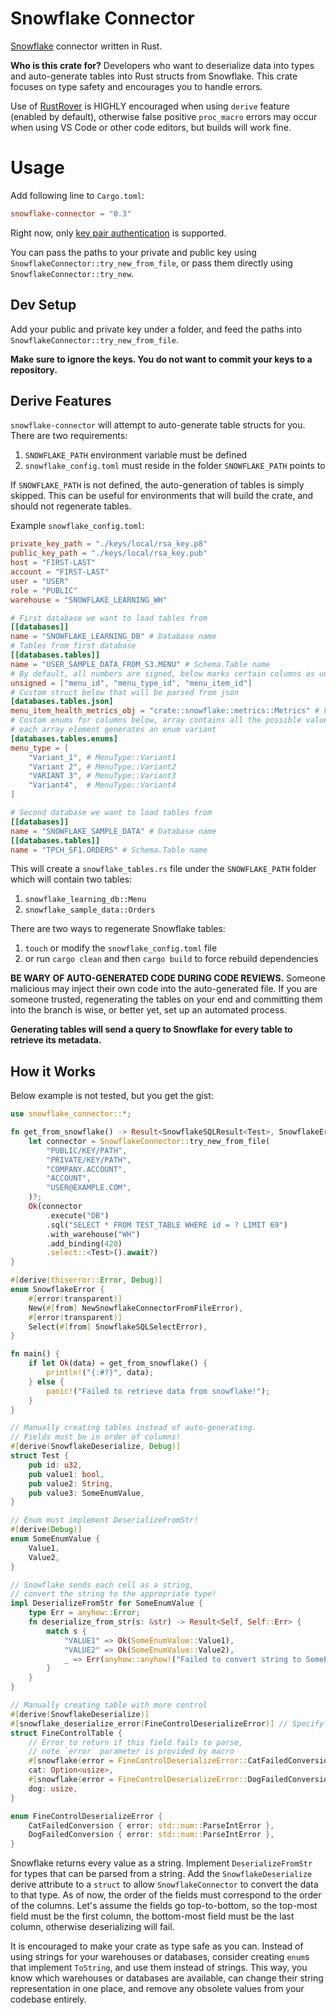 # Snowflake Connector
[Snowflake](https://www.snowflake.com/) connector written in Rust.

**Who is this crate for?**
Developers who want to deserialize data into types and auto-generate tables into Rust structs from Snowflake. This crate focuses on type safety and encourages you to handle errors.

Use of [RustRover](https://www.jetbrains.com/rust/) is HIGHLY encouraged when using `derive` feature (enabled by default), otherwise false positive `proc_macro` errors may occur when using VS Code or other code editors, but builds will work fine.

# Usage
Add following line to `Cargo.toml`:

```toml
snowflake-connector = "0.3"
```

Right now, only [key pair authentication](https://docs.snowflake.com/en/user-guide/key-pair-auth.html) is supported.

You can pass the paths to your private and public key using `SnowflakeConnector::try_new_from_file`, or pass them directly using `SnowflakeConnector::try_new`.

## Dev Setup
Add your public and private key under a folder, and feed the paths into `SnowflakeConnector::try_new_from_file`.

**Make sure to ignore the keys. You do not want to commit your keys to a repository.**

## Derive Features
`snowflake-connector` will attempt to auto-generate table structs for you. There are two requirements:
1. `SNOWFLAKE_PATH` environment variable must be defined
2. `snowflake_config.toml` must reside in the folder `SNOWFLAKE_PATH` points to

If `SNOWFLAKE_PATH` is not defined, the auto-generation of tables is simply skipped. This can be useful for environments that will build the crate, and should not regenerate tables.

Example `snowflake_config.toml`:
```toml
private_key_path = "./keys/local/rsa_key.p8"
public_key_path = "./keys/local/rsa_key.pub"
host = "FIRST-LAST"
account = "FIRST-LAST"
user = "USER"
role = "PUBLIC"
warehouse = "SNOWFLAKE_LEARNING_WH"

# First database we want to load tables from
[[databases]]
name = "SNOWFLAKE_LEARNING_DB" # Database name
# Tables from first database
[[databases.tables]]
name = "USER_SAMPLE_DATA_FROM_S3.MENU" # Schema.Table name
# By default, all numbers are signed, below marks certain columns as unsigned
unsigned = ["menu_id", "menu_type_id", "menu_item_id"]
# Custom struct below that will be parsed from json
[databases.tables.json]
menu_item_health_metrics_obj = "crate::snowflake::metrics::Metrics" # Full path to struct (must implement `serde::Deserialize`)
# Custom enums for columns below, array contains all the possible values for said column,
# each array element generates an enum variant
[databases.tables.enums]
menu_type = [
    "Variant_1", # MenuType::Variant1
    "Variant 2", # MenuType::Variant2
    "VARIANT 3", # MenuType::Variant3
    "Variant4",  # MenuType::Variant4
]

# Second database we want to load tables from
[[databases]]
name = "SNOWFLAKE_SAMPLE_DATA" # Database name
[[databases.tables]]
name = "TPCH_SF1.ORDERS" # Schema.Table name
```
This will create a `snowflake_tables.rs` file under the `SNOWFLAKE_PATH` folder which will contain two tables:
1. `snowflake_learning_db::Menu`
2. `snowflake_sample_data::Orders`

There are two ways to regenerate Snowflake tables:
1. `touch` or modify the `snowflake_config.toml` file
2. or run `cargo clean` and then `cargo build` to force rebuild dependencies

**BE WARY OF AUTO-GENERATED CODE DURING CODE REVIEWS.** Someone malicious may inject their own code into the auto-generated file. If you are someone trusted, regenerating the tables on your end and committing them into the branch is wise, or better yet, set up an automated process.

**Generating tables will send a query to Snowflake for every table to retrieve its metadata.**

## How it Works
Below example is not tested, but you get the gist:
```rust
use snowflake_connector::*;

fn get_from_snowflake() -> Result<SnowflakeSQLResult<Test>, SnowflakeError> {
    let connector = SnowflakeConnector::try_new_from_file(
        "PUBLIC/KEY/PATH",
        "PRIVATE/KEY/PATH",
        "COMPANY.ACCOUNT",
        "ACCOUNT",
        "USER@EXAMPLE.COM",
    )?;
    Ok(connector
        .execute("DB")
        .sql("SELECT * FROM TEST_TABLE WHERE id = ? LIMIT 69")
        .with_warehouse("WH")
        .add_binding(420)
        .select::<Test>().await?)
}

#[derive(thiserror::Error, Debug)]
enum SnowflakeError {
    #[error(transparent)]
    New(#[from] NewSnowflakeConnectorFromFileError),
    #[error(transparent)]
    Select(#[from] SnowflakeSQLSelectError),
}

fn main() {
    if let Ok(data) = get_from_snowflake() {
        println!("{:#?}", data);
    } else {
        panic!("Failed to retrieve data from snowflake!");
    }
}

// Manually creating tables instead of auto-generating.
// Fields must be in order of columns!
#[derive(SnowflakeDeserialize, Debug)]
struct Test {
    pub id: u32,
    pub value1: bool,
    pub value2: String,
    pub value3: SomeEnumValue,
}

// Enum must implement DeserializeFromStr!
#[derive(Debug)]
enum SomeEnumValue {
    Value1,
    Value2,
}

// Snowflake sends each cell as a string,
// convert the string to the appropriate type!
impl DeserializeFromStr for SomeEnumValue {
    type Err = anyhow::Error;
    fn deserialize_from_str(s: &str) -> Result<Self, Self::Err> {
        match s {
            "VALUE1" => Ok(SomeEnumValue::Value1),
            "VALUE2" => Ok(SomeEnumValue::Value2),
            _ => Err(anyhow::anyhow!("Failed to convert string to SomeEnumValue")),
        }
    }
}

// Manually creating table with more control
#[derive(SnowflakeDeserialize)]
#[snowflake_deserialize_error(FineControlDeserializeError)] // Specify which error to use
struct FineControlTable {
    // Error to return if this field fails to parse,
    // note `error` parameter is provided by macro
    #[snowflake(error = FineControlDeserializeError::CatFailedConversion { error })]
    cat: Option<usize>,
    #[snowflake(error = FineControlDeserializeError::DogFailedConversion { error })]
    dog: usize,
}

enum FineControlDeserializeError {
    CatFailedConversion { error: std::num::ParseIntError },
    DogFailedConversion { error: std::num::ParseIntError },
}
```
Snowflake returns every value as a string. Implement `DeserializeFromStr` for types that can be parsed from a string. Add the `SnowflakeDeserialize` derive attribute to a `struct` to allow `SnowflakeConnector` to convert the data to that type. As of now, the order of the fields must correspond to the order of the columns. Let's assume the fields go top-to-bottom, so the top-most field must be the first column, the bottom-most field must be the last column, otherwise deserializing will fail.

It is encouraged to make your crate as type safe as you can. Instead of using strings for your warehouses or databases, consider creating `enum`s that implement `ToString`, and use them instead of strings. This way, you know which warehouses or databases are available, can change their string representation in one place, and remove any obsolete values from your codebase entirely.
